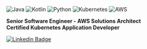 <!--
**tunatore/tunatore** is a ✨ _special_ ✨ repository because its `README.md` (this file) appears on your GitHub profile.

Here are some ideas to get you started:

- 🔭 I’m currently working on ...
- 🌱 I’m currently learning ...
- 👯 I’m looking to collaborate on ...
- 🤔 I’m looking for help with ...
- 💬 Ask me about ...
- 📫 How to reach me: ...
- 😄 Pronouns: ...
- ⚡ Fun fact: ...
-->
![Java](https://img.shields.io/badge/-Java-f89820?style=flat&logo=java&logoColor=white)
![Kotlin](https://img.shields.io/badge/-Kotlin-306998?style=flat&logo=kotlin&logoColor=white)
![Python](https://img.shields.io/badge/-Python-306998?style=flat&logo=python&logoColor=white)
![Kubernetes](https://img.shields.io/badge/-Kubernetes-206998?style=flat&logo=kubernetes&logoColor=white)
![AWS](https://img.shields.io/badge/-Aws-ff9900?style=flat&logo=amazon-aws&logoColor=white)

**Senior Software Engineer - AWS Solutions Architect**  
**Certified Kubernetes Application Developer**

[![Linkedin Badge](https://img.shields.io/badge/-LinkedIn-blue?style=for-the-badge&logo=Linkedin&logoColor=white&link=https://nl.linkedin.com/in/tunatore)](https://www.linkedin.com/in/tunatore/)

<!--![Kubernetes](https://img.shields.io/badge/-Kubernetes-326CE5?style=flat&logo=kubernetes&logoColor=white) -->

<!--!![](https://komarev.com/ghpvc/?username=tunatore) -->
